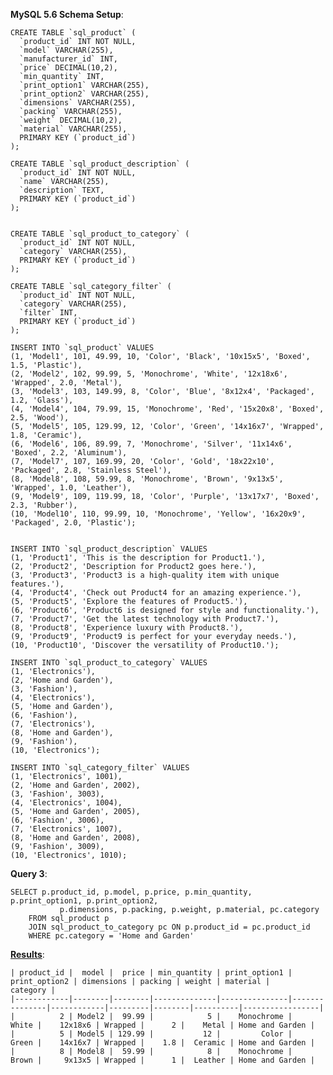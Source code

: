 **MySQL 5.6 Schema Setup**:

    CREATE TABLE `sql_product` (
      `product_id` INT NOT NULL,
      `model` VARCHAR(255),
      `manufacturer_id` INT,
      `price` DECIMAL(10,2),
      `min_quantity` INT,
      `print_option1` VARCHAR(255),
      `print_option2` VARCHAR(255),
      `dimensions` VARCHAR(255),
      `packing` VARCHAR(255),
      `weight` DECIMAL(10,2),
      `material` VARCHAR(255),
      PRIMARY KEY (`product_id`)
    );
    
    CREATE TABLE `sql_product_description` (
      `product_id` INT NOT NULL,
      `name` VARCHAR(255),
      `description` TEXT,
      PRIMARY KEY (`product_id`)
    );
    
    
    CREATE TABLE `sql_product_to_category` (
      `product_id` INT NOT NULL,
      `category` VARCHAR(255),
      PRIMARY KEY (`product_id`)
    );
    
    CREATE TABLE `sql_category_filter` (
      `product_id` INT NOT NULL,
      `category` VARCHAR(255),
      `filter` INT,
      PRIMARY KEY (`product_id`)
    );
    
    INSERT INTO `sql_product` VALUES
    (1, 'Model1', 101, 49.99, 10, 'Color', 'Black', '10x15x5', 'Boxed', 1.5, 'Plastic'),
    (2, 'Model2', 102, 99.99, 5, 'Monochrome', 'White', '12x18x6', 'Wrapped', 2.0, 'Metal'),
    (3, 'Model3', 103, 149.99, 8, 'Color', 'Blue', '8x12x4', 'Packaged', 1.2, 'Glass'),
    (4, 'Model4', 104, 79.99, 15, 'Monochrome', 'Red', '15x20x8', 'Boxed', 2.5, 'Wood'),
    (5, 'Model5', 105, 129.99, 12, 'Color', 'Green', '14x16x7', 'Wrapped', 1.8, 'Ceramic'),
    (6, 'Model6', 106, 89.99, 7, 'Monochrome', 'Silver', '11x14x6', 'Boxed', 2.2, 'Aluminum'),
    (7, 'Model7', 107, 169.99, 20, 'Color', 'Gold', '18x22x10', 'Packaged', 2.8, 'Stainless Steel'),
    (8, 'Model8', 108, 59.99, 8, 'Monochrome', 'Brown', '9x13x5', 'Wrapped', 1.0, 'Leather'),
    (9, 'Model9', 109, 119.99, 18, 'Color', 'Purple', '13x17x7', 'Boxed', 2.3, 'Rubber'),
    (10, 'Model10', 110, 99.99, 10, 'Monochrome', 'Yellow', '16x20x9', 'Packaged', 2.0, 'Plastic');
    
    
    INSERT INTO `sql_product_description` VALUES
    (1, 'Product1', 'This is the description for Product1.'),
    (2, 'Product2', 'Description for Product2 goes here.'),
    (3, 'Product3', 'Product3 is a high-quality item with unique features.'),
    (4, 'Product4', 'Check out Product4 for an amazing experience.'),
    (5, 'Product5', 'Explore the features of Product5.'),
    (6, 'Product6', 'Product6 is designed for style and functionality.'),
    (7, 'Product7', 'Get the latest technology with Product7.'),
    (8, 'Product8', 'Experience luxury with Product8.'),
    (9, 'Product9', 'Product9 is perfect for your everyday needs.'),
    (10, 'Product10', 'Discover the versatility of Product10.');
    
    INSERT INTO `sql_product_to_category` VALUES
    (1, 'Electronics'),
    (2, 'Home and Garden'),
    (3, 'Fashion'),
    (4, 'Electronics'),
    (5, 'Home and Garden'),
    (6, 'Fashion'),
    (7, 'Electronics'),
    (8, 'Home and Garden'),
    (9, 'Fashion'),
    (10, 'Electronics');
    
    INSERT INTO `sql_category_filter` VALUES
    (1, 'Electronics', 1001),
    (2, 'Home and Garden', 2002),
    (3, 'Fashion', 3003),
    (4, 'Electronics', 1004),
    (5, 'Home and Garden', 2005),
    (6, 'Fashion', 3006),
    (7, 'Electronics', 1007),
    (8, 'Home and Garden', 2008),
    (9, 'Fashion', 3009),
    (10, 'Electronics', 1010);
**Query 3**:

    SELECT p.product_id, p.model, p.price, p.min_quantity, p.print_option1, p.print_option2,
               p.dimensions, p.packing, p.weight, p.material, pc.category
        FROM sql_product p
        JOIN sql_product_to_category pc ON p.product_id = pc.product_id
        WHERE pc.category = 'Home and Garden'
    

**[Results][2]**:

    | product_id |  model |  price | min_quantity | print_option1 | print_option2 | dimensions | packing | weight | material |        category |
    |------------|--------|--------|--------------|---------------|---------------|------------|---------|--------|----------|-----------------|
    |          2 | Model2 |  99.99 |            5 |    Monochrome |         White |    12x18x6 | Wrapped |      2 |    Metal | Home and Garden |
    |          5 | Model5 | 129.99 |           12 |         Color |         Green |    14x16x7 | Wrapped |    1.8 |  Ceramic | Home and Garden |
    |          8 | Model8 |  59.99 |            8 |    Monochrome |         Brown |     9x13x5 | Wrapped |      1 |  Leather | Home and Garden |

  [1]: http://sqlfiddle.com/#!9/d0d3b7/14
  [2]: http://sqlfiddle.com/#!9/d0d3b7/14/0
